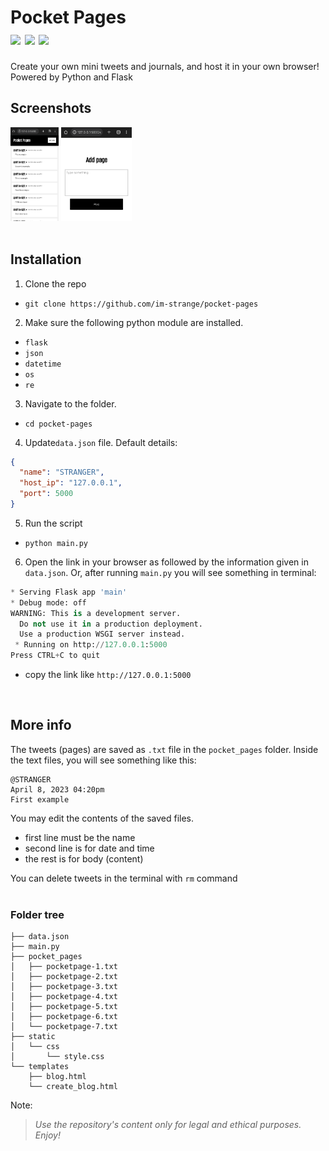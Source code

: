 # Pocket Pages <br>![](https://badgen.net/badge/license/MIT/blue) ![](https://badgen.net/badge/Python/3.11.2/blue) ![](https://badgen.net/badge/Flask/2.2.3/blue)<br>
Create your own mini tweets and journals, and host it in your own browser! Powered by Python and Flask

## Screenshots
<img src="assets/Screenshot_2023_0408_162539.png" style="height:150px;">&nbsp;<img src="assets/Screenshot_2023_0408_163138.png" style="height: 150px;">   
<br> 

## Installation
1. Clone the repo
 - `git clone https://github.com/im-strange/pocket-pages`
2. Make sure the following python module are installed.
 - `flask`
 - `json`
 - `datetime`
 - `os`
 - `re`
3. Navigate to the folder.
 - `cd pocket-pages`
4. Update`data.json` file. Default details:
  ```json
  {
    "name": "STRANGER",
    "host_ip": "127.0.0.1",
    "port": 5000
  }
  ```
5. Run the script
 - `python main.py`
6. Open the link in your browser as followed by the information given in `data.json`.
Or, after running `main.py` you will see something in terminal:
```py
* Serving Flask app 'main'
* Debug mode: off
WARNING: This is a development server.
  Do not use it in a production deployment.
  Use a production WSGI server instead.
 * Running on http://127.0.0.1:5000
Press CTRL+C to quit
```
 - copy the link like `http://127.0.0.1:5000`
<br>

## More info
The tweets (pages) are saved as `.txt` file in the `pocket_pages` folder.
Inside the text files, you will see something like this:

```
@STRANGER
April 8, 2023 04:20pm
First example
```

You may edit the contents of the saved files.
- first line must be the name
- second line is for date and time
- the rest is for body (content)  

You can delete tweets in the terminal with `rm` command  
<br> 

### **Folder tree**
```
├── data.json
├── main.py
├── pocket_pages
│   ├── pocketpage-1.txt
│   ├── pocketpage-2.txt
│   ├── pocketpage-3.txt
│   ├── pocketpage-4.txt
│   ├── pocketpage-5.txt
│   ├── pocketpage-6.txt
│   └── pocketpage-7.txt
├── static
│   └── css
│       └── style.css
└── templates
    ├── blog.html
    └── create_blog.html
```
   

Note:
> *Use the repository's content only for legal and ethical purposes. Enjoy!*
